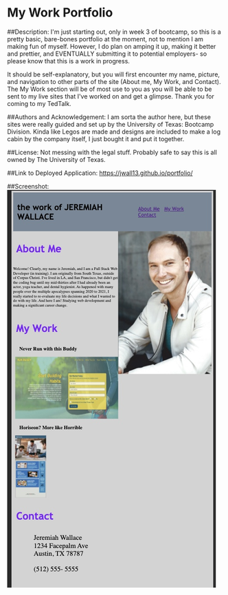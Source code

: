 # My Work Portfolio

##Description:  I'm just starting out, only in week 3 of bootcamp, so this is a pretty basic, bare-bones portfolio at the moment, not to mention I am making fun of myself.  However, I do plan on amping it up, making it better and prettier, and EVENTUALLY submitting it to potential employers- so please know that this is a work in progress.

It should be self-explanatory, but you will first encounter my name, picture, and navigation to other parts of the site (About me, My Work, and Contact).  The My Work section will be of most use to you as you will be able to be sent to my live sites that I've worked on and get a glimpse.  Thank you for coming to my TedTalk.

##Authors and Acknowledgement:  I am sorta the author here, but these sites were really guided and set up by the University of Texas: Bootcamp Division. Kinda like Legos are made and designs are included to make a log cabin by the company itself, I just bought it and put it together.

##License: Not messing with the legal stuff. Probably safe to say this is all owned by The University of Texas.

##Link to Deployed Application:  https://jwall13.github.io/portfolio/

##Screenshot: 
![JRWscreenshot](https://raw.githubusercontent.com/JWall13/portfolio/develop/images/JRWscreenshot.jpg)
